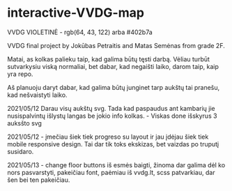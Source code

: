 # interactive-VVDG-map

VVDG VIOLETINĖ - rgb(64, 43, 122) arba #402b7a

VVDG final project by Jokūbas Petraitis and Matas Semėnas from grade 2F.

Matai, as kolkas palieku taip, kad galima būtų tęsti darbą. Vėliau turbūt sutvarkysiu viską normaliai, bet dabar, kad negaišti laiko, darom taip, kaip yra repo.

Aš planuoju daryt dabar, kad galima būtų junginet tarp aukštų tai pranešu, kad nešvaistyti laiko.

2021/05/12 Darau visų aukštų svg. Tada kad paspaudus ant kambarių jie nusispalvintų išlystų langas be jokio info kolkas. - Viskas done išskyrus 3 auksšto svg

2021/05/12 - įmečiau šiek tiek progreso su layout ir jau įdėjau šiek tiek mobile responsive design. Tai dar tik toks ekskizas, bet vaizdas po truputį susidaro.

2021/05/13 - change floor buttons iš esmės baigti, žinoma dar galima dėl ko nors pasvarstyti, pakeičiau font, paėmiau iš vvdg.lt, scss patvarkiau, dar šen bei ten pakeičiau.
